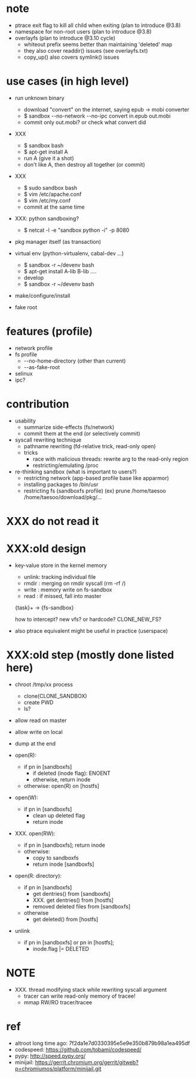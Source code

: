 # note
 - ptrace exit flag to kill all child when exiting (plan to introduce @3.8)
 - namespace for non-root users (plan to introduce @3.8)
 - overlayfs (plan to introduce @3.10 cycle)
   - whiteout prefix seems better than maintaining 'deleted' map
   - they also cover readdir() issues (see overlayfs.txt)
   - copy_up() also covers symlink() issues

# use cases (in high level)
 - run unknown binary
   - download "convert" on the internet, saying epub -> mobi converter
   - $ sandbox --no-network --no-ipc convert in.epub out.mobi
   - commit only out.mobi? or check what convert did

 - XXX
   - $ sandbox bash
   - $ apt-get install A
   - run A (give it a shot)
   - don't like A, then destroy all together (or commit)

 - XXX
   - $ sudo sandbox bash
   - $ vim /etc/apache.conf
   - $ vim /etc/my.conf
   - commit at the same time

 - XXX: python sandboxing?
   - $ netcat -l -e "sandbox python -i" -p 8080

 - pkg manager itself (as transaction)

 - virtual env (python-virtualenv, cabal-dev ...)
   - $ sandbox -r ~/devenv bash
   - $ apt-get install A-lib B-lib ....
   - develop
   - $ sandbox -r ~/devenv bash

 - make/configure/install
 - fake root
 
# features (profile)
 - network profile
 - fs profile
   - --no-home-directory (other than current)
   - --as-fake-root
 - selinux
 - ipc?

# contribution
 - usability
   - summarize side-effects (fs/network)
   - commit them at the end (or selectively commit)
 - syscall rewriting technique
   - pathname rewriting (fd-relative trick, read-only open)
   - tricks
     - race with malicious threads: rewrite arg to the read-only region
     - restricting/emulating /proc
 - re-thinking sandbox (what is important to users?)
   - restricting network (app-based profile base like apparmor)
   - installing packages to /bin/usr
   - restricting fs (sandboxfs profile)
     (ex) prune /home/taesoo
                /home/taesoo/download/pkg/...

# XXX do not read it
# XXX:old design
 - key-value store in the kernel memory
   - unlink: tracking individual file
   - rmdir : merging on rmdir syscall (rm -rf /)
   - write : memory write on fs-sandbox
   - read  : if missed, fall into master

   {task}+ -> {fs-sandbox}

    how to intercept? new vfs? or hardcode?
    CLONE_NEW_FS?

 - also ptrace equivalent might be useful in practice (userspace)

# XXX:old step (mostly done listed here)
 - chroot /tmp/xx process
   - clone(CLONE_SANDBOX)
   - create PWD
   - ls?
 - allow read on master
 - allow write on local
 - dump at the end

 - open(R):
   - if pn in [sandboxfs]
     - if deleted (inode flag): ENOENT
     - otherwise, return inode
   - otherwise: open(R) on [hostfs]

 - open(W):
   - if pn in [sandboxfs]
     - clean up deleted flag
     - return inode

 - XXX. open(RW):
   - if pn in [sandboxfs]; return inode
   - otherwise:
     - copy to sandboxfs
     - return inode [sandboxfs]

 - open(R: directory):
   - if pn in [sandboxfs]
     - get dentries() from [sandboxfs]
     - XXX. get dentries() from [hostfs]
     - removed deleted files from [sandboxfs]
   - otherwise
     - get deleted() from [hostfs]

  - unlink
    - if pn in [sandboxfs] or pn in [hostfs];
      - inode.flag |= DELETED

# NOTE
 - XXX. thread modifying stack while rewriting syscall argument
   - tracer can write read-only memory of tracee!
   - mmap RW/RO tracer/tracee

# ref
  - altroot long time ago: 7f2da1e7d0330395e5e9e350b879b98a1ea495df
  - codespeed: https://github.com/tobami/codespeed/
  - pypy: http://speed.pypy.org/
  - minijail: https://gerrit.chromium.org/gerrit/gitweb?p=chromiumos/platform/minijail.git